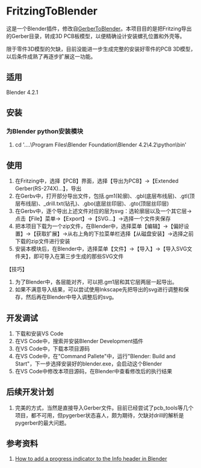 # FritzingToBlender
这是一个Blender插件，修改自[GerberToBlender](https://github.com/francis-chris5/GerberToBlender)。本项目目的是把Fritzing导出的Gerber目录，转成3D PCB板模型，以便精确设计安装螺孔位置和外壳等。

限于零件3D模型的欠缺，目前没能进一步生成完整的安装好零件的PCB 3D模型，以后条件成熟了再逐步扩展这一功能。

## 适用
Blender 4.2.1

## 安装

### 为Blender python安装模块

1. cd '..\..\Program Files\Blender Foundation\Blender 4.2\4.2\python\bin\'

## 使用

1. 在Fritzing中，选择【PCB】界面，选择【导出为PCB】->【Extended Gerber(RS-274X)...】，导出
2. 在Gerbv中，打开部分导出文件，包括.gm1(轮廓)、.gbl(底层布线层)、.gtl(顶层布线层)、_drill.txt(钻孔)、.gbo(底层丝印层)、.gto(顶层丝印层)
3. 在Gerbv中，逐个导出上述文件对应的层为svg：选轮廓层以及一个其它层->点击【File】菜单->【Export】->【SVG...】->选择一个文件夹保存
4. 把本项目下载为一个zip文件，在Blender中，选择菜单【编辑】->【偏好设置】->【获取扩展】->从右上角的下拉菜单栏选择【从磁盘安装】->选择之前下载的zip文件进行安装
5. 安装本模块后，在Blender中，选择菜单【文件】->【导入】->【导入SVG文件夹】，即可导入在第三步生成的那些SVG文件

【技巧】
1. 为了Blender中，各层能对齐，可以把.gm1层和其它层两层一起导出。
2. 如果不满意导入结果，可以尝试使用Inkscape先把导出的svg进行调整和保存，然后再在Blender中导入调整后的svg。


## 开发调试

1. 下载和安装VS Code
2. 在VS Code中，搜索并安装Blender Development插件
3. 在VS Code中，下载本项目源码
4. 在VS Code中，在"Command Pallete"中，运行"Blender: Build and Start"，下一步选择安装好的blender.exe，会启动这个Blender
5. 在VS Code中修改本项目源码，在Blender中查看修改后的执行结果

## 后续开发计划

1. 完美的方式，当然是直接导入Gerber文件。目前已经尝试了pcb_tools等几个项目，都不可用，但pygerber状态喜人，颇为期待，欠缺对drill的解析是pygerber的最大问题。


## 参考资料
1. [How to add a progress indicator to the Info header in Blender](https://blog.michelanders.nl/2017/04/how-to-add-progress-indicator-to-the-info-header-in-blender.html)

